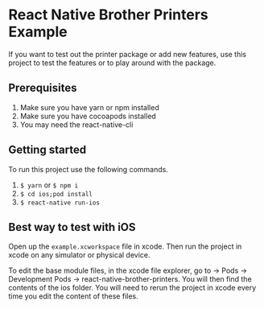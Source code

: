 # React Native Brother Printers Example

If you want to test out the printer package or add new features, use this project to test the features or to play around
with the package. 

## Prerequisites 

1. Make sure you have yarn or npm installed
2. Make sure you have cocoapods installed
3. You may need the react-native-cli

## Getting started

To run this project use the following commands.

1. `$ yarn` or `$ npm i`
2. `$ cd ios;pod install`
3. `$ react-native run-ios`

## Best way to test with iOS

Open up the `example.xcworkspace` file in xcode. Then run the project in xcode on any simulator or physical device. 

To edit the base module files, in the xcode file explorer, go to -> Pods -> Development Pods -> 
react-native-brother-printers. You will then find the contents of the ios folder. You will need to rerun the project
in xcode every time you edit the content of these files. 
